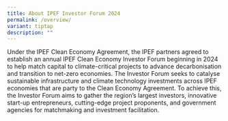 ```yaml
---
title: About IPEF Investor Forum 2024
permalink: /overview/
variant: tiptap
description: ""
---
```

<p>Under the IPEF Clean Economy Agreement, the IPEF partners agreed to establish
an annual IPEF Clean Economy Investor Forum beginning in 2024 to help match
capital to climate-critical projects to advance decarbonisation and transition
to net-zero economies. The Investor Forum seeks to catalyse sustainable
infrastructure and climate technology investments across IPEF economies
that are party to the Clean Economy Agreement. To achieve this, the Investor
Forum aims to gather the region’s largest investors, innovative start-up
entrepreneurs, cutting-edge project proponents, and government agencies
for matchmaking and investment facilitation.</p>